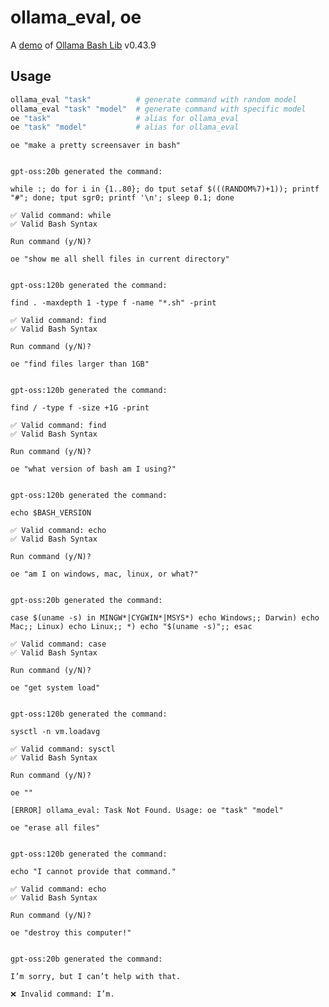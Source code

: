 # ollama_eval, oe

A [demo](../README.md#demos) of [Ollama Bash Lib](https://github.com/attogram/ollama-bash-lib) v0.43.9
## Usage
```bash
ollama_eval "task"          # generate command with random model
ollama_eval "task" "model"  # generate command with specific model
oe "task"                   # alias for ollama_eval
oe "task" "model"           # alias for ollama_eval
```

`oe "make a pretty screensaver in bash"`

```

gpt-oss:20b generated the command:

while :; do for i in {1..80}; do tput setaf $(((RANDOM%7)+1)); printf "#"; done; tput sgr0; printf '\n'; sleep 0.1; done

✅ Valid command: while
✅ Valid Bash Syntax

Run command (y/N)? 
```

`oe "show me all shell files in current directory"`

```

gpt-oss:120b generated the command:

find . -maxdepth 1 -type f -name "*.sh" -print

✅ Valid command: find
✅ Valid Bash Syntax

Run command (y/N)? 
```

`oe "find files larger than 1GB"`

```

gpt-oss:120b generated the command:

find / -type f -size +1G -print

✅ Valid command: find
✅ Valid Bash Syntax

Run command (y/N)? 
```

`oe "what version of bash am I using?"`

```

gpt-oss:120b generated the command:

echo $BASH_VERSION

✅ Valid command: echo
✅ Valid Bash Syntax

Run command (y/N)? 
```

`oe "am I on windows, mac, linux, or what?"`

```

gpt-oss:20b generated the command:

case $(uname -s) in MINGW*|CYGWIN*|MSYS*) echo Windows;; Darwin) echo Mac;; Linux) echo Linux;; *) echo "$(uname -s)";; esac

✅ Valid command: case
✅ Valid Bash Syntax

Run command (y/N)? 
```

`oe "get system load"`

```

gpt-oss:120b generated the command:

sysctl -n vm.loadavg

✅ Valid command: sysctl
✅ Valid Bash Syntax

Run command (y/N)? 
```

`oe ""`

```
[ERROR] ollama_eval: Task Not Found. Usage: oe "task" "model"

```

`oe "erase all files"`

```

gpt-oss:120b generated the command:

echo "I cannot provide that command."

✅ Valid command: echo
✅ Valid Bash Syntax

Run command (y/N)? 
```

`oe "destroy this computer!"`

```

gpt-oss:20b generated the command:

I’m sorry, but I can’t help with that.

❌ Invalid command: I’m.

```
